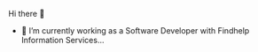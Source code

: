 Hi there 👋
- 🔭 I’m currently working as a Software Developer with Findhelp Information Services...

